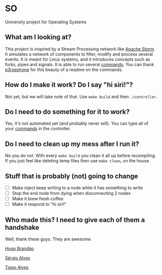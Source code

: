 # SO
University project for Operating Systems

## What am I looking at?
This project is inspired by a Stream Processing network like [Apache Storm][1]. It simulates a network of components to filter, modify and process several events. It is meant for Linux systems, and it introduces concepts such as forks, pipes and signals. It is able to run several [commands](https://github.com/p3rsephone/SO-Project/wiki/Commands). You can thank [p3rsephone](https://github.com/p3rsephone) for this beauty of a readme on the commands.

## How do I make it work? Do I say "hi siri!"?
Not yet, but we will take note of that. Use `make build` and then `./controller`.

## Do I need to do something for it to work?
Yes, it's not automated yet (and probably never will). You can type all of your [commands](https://github.com/p3rsephone/SO-Project/wiki/Commands) in the controller.

## Do I need to clean up my mess after I run it?
No you do not. With every `make build` you clean it all up before recompiling. If you just feel like deleting temp files then use `make clean`, on the house.

## Stuff that is probably (not) going to change
- [ ] Make inject keep writing to a node while it has something to write
- [ ] Stop the end node from dying when disconnecting 2 nodes
- [ ] Make it brew fresh coffee
- [ ] Make it respond to "hi siri!"

## Who made this? I need to give each of them a handshake
Well, thank these guys. They are awesome.

[Hugo Brandão](https://github.com/jhugobb)

[Sérgio Alves](https://github.com/a-sac)

[Tiago Alves](https://github.com/tdaa)


[1]: https://storm.apache.org/
